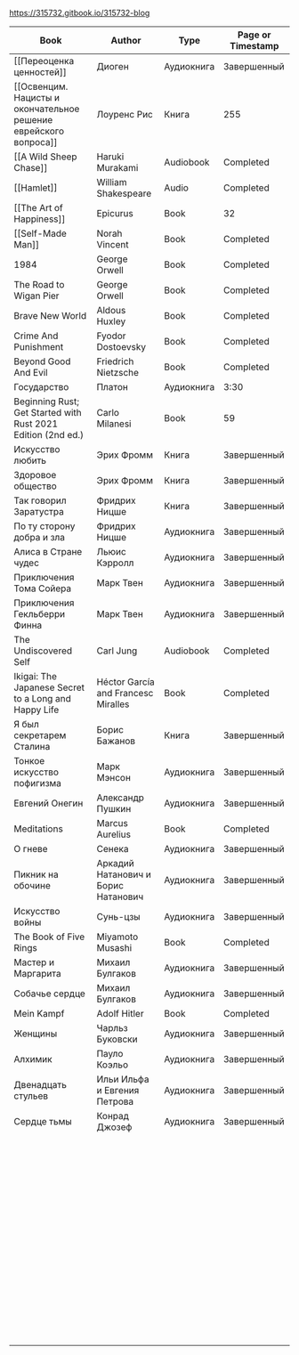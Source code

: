 https://315732.gitbook.io/315732-blog

| Book                                                             | Author                              | Type       | Page or Timestamp |
| ---------------------------------------------------------------- | ----------------------------------- | ---------- | ----------------- |
| [[Переоценка ценностей]]                                        | Диоген                              | Аудиокнига | Завершенный       |
| [[Освенцим. Нацисты и окончательное решение еврейского вопроса]] | Лоуренс Рис                         | Книга      | 255               |
| [[A Wild Sheep Chase]]                                           | Haruki Murakami                     | Audiobook  | Completed         |
| [[Hamlet]]                                                       | William Shakespeare                 | Audio      | Completed         |
| [[The Art of Happiness]]                                         | Epicurus                            | Book       | 32                |
| [[Self-Made Man]]                                                | Norah Vincent                       | Book       | Completed         |
| 1984                                                             | George Orwell                       | Book       | Completed         |
| The Road to Wigan Pier                                           | George Orwell                       | Book       | Completed         |
| Brave New World                                                  | Aldous Huxley                       | Book       | Completed         |
| Crime And Punishment                                             | Fyodor Dostoevsky                   | Book       | Completed         |
| Beyond Good And Evil                                             | Friedrich Nietzsche                 | Book       | Completed         |
| Государство                                                      | Платон                              | Аудиокнига | 3:30              |
| Beginning Rust; Get Started with Rust 2021 Edition (2nd ed.)     | Carlo Milanesi                      | Book       | 59                |
| Искусство любить                                                 | Эрих Фромм                          | Книга      | Завершенный       |
| Здоровое общество                                                | Эрих Фромм                          | Книга      | Завершенный       |
| Так говорил Заратустра                                           | Фридрих Ницше                       | Книга      | Завершенный       |
| По ту сторону добра и зла                                        | Фридрих Ницше                       | Аудиокнига | Завершенный       |
| Алиса в Стране чудес                                             | Льюис Кэрролл                       | Аудиокнига | Завершенный       |
| Приключения Тома Сойера                                          | Марк Твен                           | Аудиокнига | Завершенный       |
| Приключения Гекльберри Финна                                     | Марк Твен                           | Аудиокнига | Завершенный       |
| The Undiscovered Self                                            | Carl Jung                           | Audiobook  | Completed         |
| Ikigai: The Japanese Secret to a Long and Happy Life             | Héctor García and Francesc Miralles | Book       | Completed         |
| Я был секретарем Сталина                                         | Борис Бажанов                       | Книга      | Завершенный       |
| Тонкое искусство пофигизма                                       | Марк Мэнсон                         | Аудиокнига | Завершенный       |
| Евгений Онегин                                                   | Александр Пушкин                    | Аудиокнига | Завершенный       |
| Meditations                                                      | Marcus Aurelius                     | Book       | Completed         |
| О гневе                                                          | Сенека                              | Аудиокнига | Завершенный       |
| Пикник на обочине                                                | Аркадий Натанович и Борис Натанович | Аудиокнига | Завершенный       |
| Искусство войны                                                  | Сунь-цзы                            | Аудиокнига | Завершенный       |
| The Book of Five Rings                                           | Miyamoto Musashi                    | Book       | Completed         |
| Мастер и Маргарита                                               | Михаил Булгаков                     | Аудиокнига | Завершенный       |
| Собачье сердце                                                   | Михаил Булгаков                     | Аудиокнига | Завершенный       |
| Mein Kampf                                                       | Adolf Hitler                        | Book       | Completed         |
| Женщины                                                          | Чарльз Буковски                     | Аудиокнига | Завершенный       |
| Алхимик                                                          | Пауло Коэльо                        | Аудиокнига | Завершенный       |
| Двенадцать стульев                                               | Ильи Ильфа и Евгения Петрова        | Аудиокнига | Завершенный       |
| Сердце тьмы                                                      | Конрад Джозеф                       | Аудиокнига | Завершенный       |
|                                                                  |                                     |            |                   |
|                                                                  |                                     |            |                   |
|                                                                  |                                     |            |                   |
|                                                                  |                                     |            |                   |
|                                                                  |                                     |            |                   |
|                                                                  |                                     |            |                   |
|                                                                  |                                     |            |                   |
|                                                                  |                                     |            |                   |
|                                                                  |                                     |            |                   |
|                                                                  |                                     |            |                   |
|                                                                  |                                     |            |                   |
|                                                                  |                                     |            |                   |
|                                                                  |                                     |            |                   |
|                                                                  |                                     |            |                   |
|                                                                  |                                     |            |                   |
|                                                                  |                                     |            |                   |
|                                                                  |                                     |            |                   |
|                                                                  |                                     |            |                   |
|                                                                  |                                     |            |                   |
|                                                                  |                                     |            |                   |
|                                                                  |                                     |            |                   |
|                                                                  |                                     |            |                   |
|                                                                  |                                     |            |                   |
|                                                                  |                                     |            |                   |
|                                                                  |                                     |            |                   |
|                                                                  |                                     |            |                   |
|                                                                  |                                     |            |                   |
|                                                                  |                                     |            |                   |
|                                                                  |                                     |            |                   |
|                                                                  |                                     |            |                   |
|                                                                  |                                     |            |                   |
|                                                                  |                                     |            |                   |
|                                                                  |                                     |            |                   |
|                                                                  |                                     |            |                   |
|                                                                  |                                     |            |                   |
|                                                                  |                                     |            |                   |
|                                                                  |                                     |            |                   |
|                                                                  |                                     |            |                   |
|                                                                  |                                     |            |                   |
|                                                                  |                                     |            |                   |
|                                                                  |                                     |            |                   |
|                                                                  |                                     |            |                   |
|                                                                  |                                     |            |                   |
|                                                                  |                                     |            |                   |
|                                                                  |                                     |            |                   |
|                                                                  |                                     |            |                   |
|                                                                  |                                     |            |                   |
|                                                                  |                                     |            |                   |
|                                                                  |                                     |            |                   |
|                                                                  |                                     |            |                   |
|                                                                  |                                     |            |                   |
|                                                                  |                                     |            |                   |
|                                                                  |                                     |            |                   |
|                                                                  |                                     |            |                   |
|                                                                  |                                     |            |                   |
|                                                                  |                                     |            |                   |
|                                                                  |                                     |            |                   |
|                                                                  |                                     |            |                   |
|                                                                  |                                     |            |                   |
|                                                                  |                                     |            |                   |
|                                                                  |                                     |            |                   |
|                                                                  |                                     |            |                   |
|                                                                  |                                     |            |                   |
